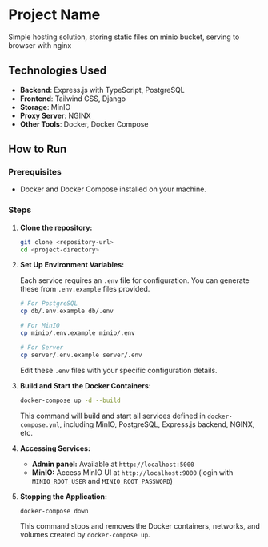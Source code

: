 # Project Name

Simple hosting solution, storing static files on minio bucket, serving to browser with nginx

## Technologies Used

- **Backend**: Express.js with TypeScript, PostgreSQL
- **Frontend**: Tailwind CSS, Django
- **Storage**: MinIO
- **Proxy Server**: NGINX
- **Other Tools**: Docker, Docker Compose

## How to Run

### Prerequisites

- Docker and Docker Compose installed on your machine.

### Steps

1. **Clone the repository:**

   ```bash
   git clone <repository-url>
   cd <project-directory>
   ```

2. **Set Up Environment Variables:**

   Each service requires an `.env` file for configuration. You can generate these from `.env.example` files provided.

   ```bash
   # For PostgreSQL
   cp db/.env.example db/.env

   # For MinIO
   cp minio/.env.example minio/.env

   # For Server
   cp server/.env.example server/.env
   ```

   Edit these `.env` files with your specific configuration details.

3. **Build and Start the Docker Containers:**

   ```bash
   docker-compose up -d --build
   ```

   This command will build and start all services defined in `docker-compose.yml`, including MinIO, PostgreSQL, Express.js backend, NGINX, etc.

4. **Accessing Services:**

   - **Admin panel:** Available at `http://localhost:5000`
   - **MinIO:** Access MinIO UI at `http://localhost:9000` (login with `MINIO_ROOT_USER` and `MINIO_ROOT_PASSWORD`)

5. **Stopping the Application:**

   ```bash
   docker-compose down
   ```

   This command stops and removes the Docker containers, networks, and volumes created by `docker-compose up`.
